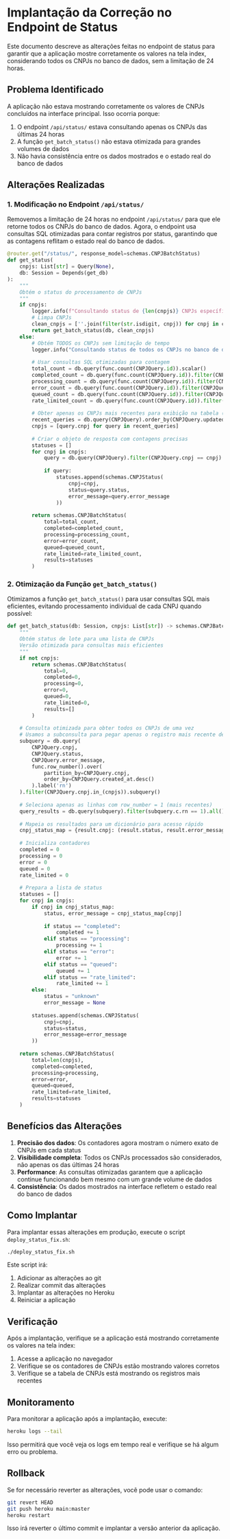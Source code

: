 # Implantação da Correção no Endpoint de Status

Este documento descreve as alterações feitas no endpoint de status para garantir que a aplicação mostre corretamente os valores na tela index, considerando todos os CNPJs no banco de dados, sem a limitação de 24 horas.

## Problema Identificado

A aplicação não estava mostrando corretamente os valores de CNPJs concluídos na interface principal. Isso ocorria porque:

1. O endpoint `/api/status/` estava consultando apenas os CNPJs das últimas 24 horas
2. A função `get_batch_status()` não estava otimizada para grandes volumes de dados
3. Não havia consistência entre os dados mostrados e o estado real do banco de dados

## Alterações Realizadas

### 1. Modificação no Endpoint `/api/status/`

Removemos a limitação de 24 horas no endpoint `/api/status/` para que ele retorne todos os CNPJs do banco de dados. Agora, o endpoint usa consultas SQL otimizadas para contar registros por status, garantindo que as contagens reflitam o estado real do banco de dados.

```python
@router.get("/status/", response_model=schemas.CNPJBatchStatus)
def get_status(
    cnpjs: List[str] = Query(None),
    db: Session = Depends(get_db)
):
    """
    Obtém o status do processamento de CNPJs
    """
    if cnpjs:
        logger.info(f"Consultando status de {len(cnpjs)} CNPJs específicos")
        # Limpa CNPJs
        clean_cnpjs = [''.join(filter(str.isdigit, cnpj)) for cnpj in cnpjs]
        return get_batch_status(db, clean_cnpjs)
    else:
        # Obtém TODOS os CNPJs sem limitação de tempo
        logger.info("Consultando status de todos os CNPJs no banco de dados")
        
        # Usar consultas SQL otimizadas para contagem
        total_count = db.query(func.count(CNPJQuery.id)).scalar()
        completed_count = db.query(func.count(CNPJQuery.id)).filter(CNPJQuery.status == "completed").scalar()
        processing_count = db.query(func.count(CNPJQuery.id)).filter(CNPJQuery.status == "processing").scalar()
        error_count = db.query(func.count(CNPJQuery.id)).filter(CNPJQuery.status == "error").scalar()
        queued_count = db.query(func.count(CNPJQuery.id)).filter(CNPJQuery.status == "queued").scalar()
        rate_limited_count = db.query(func.count(CNPJQuery.id)).filter(CNPJQuery.status == "rate_limited").scalar()
        
        # Obter apenas os CNPJs mais recentes para exibição na tabela (limitado a 100 para performance)
        recent_queries = db.query(CNPJQuery).order_by(CNPJQuery.updated_at.desc()).limit(100).all()
        cnpjs = [query.cnpj for query in recent_queries]
        
        # Criar o objeto de resposta com contagens precisas
        statuses = []
        for cnpj in cnpjs:
            query = db.query(CNPJQuery).filter(CNPJQuery.cnpj == cnpj).order_by(CNPJQuery.created_at.desc()).first()
            
            if query:
                statuses.append(schemas.CNPJStatus(
                    cnpj=cnpj,
                    status=query.status,
                    error_message=query.error_message
                ))
        
        return schemas.CNPJBatchStatus(
            total=total_count,
            completed=completed_count,
            processing=processing_count,
            error=error_count,
            queued=queued_count,
            rate_limited=rate_limited_count,
            results=statuses
        )
```

### 2. Otimização da Função `get_batch_status()`

Otimizamos a função `get_batch_status()` para usar consultas SQL mais eficientes, evitando processamento individual de cada CNPJ quando possível:

```python
def get_batch_status(db: Session, cnpjs: List[str]) -> schemas.CNPJBatchStatus:
    """
    Obtém status de lote para uma lista de CNPJs
    Versão otimizada para consultas mais eficientes
    """
    if not cnpjs:
        return schemas.CNPJBatchStatus(
            total=0,
            completed=0,
            processing=0,
            error=0,
            queued=0,
            rate_limited=0,
            results=[]
        )
    
    # Consulta otimizada para obter todos os CNPJs de uma vez
    # Usamos a subconsulta para pegar apenas o registro mais recente de cada CNPJ
    subquery = db.query(
        CNPJQuery.cnpj,
        CNPJQuery.status,
        CNPJQuery.error_message,
        func.row_number().over(
            partition_by=CNPJQuery.cnpj,
            order_by=CNPJQuery.created_at.desc()
        ).label('rn')
    ).filter(CNPJQuery.cnpj.in_(cnpjs)).subquery()
    
    # Seleciona apenas as linhas com row_number = 1 (mais recentes)
    query_results = db.query(subquery).filter(subquery.c.rn == 1).all()
    
    # Mapeia os resultados para um dicionário para acesso rápido
    cnpj_status_map = {result.cnpj: (result.status, result.error_message) for result in query_results}
    
    # Inicializa contadores
    completed = 0
    processing = 0
    error = 0
    queued = 0
    rate_limited = 0
    
    # Prepara a lista de status
    statuses = []
    for cnpj in cnpjs:
        if cnpj in cnpj_status_map:
            status, error_message = cnpj_status_map[cnpj]
            
            if status == "completed":
                completed += 1
            elif status == "processing":
                processing += 1
            elif status == "error":
                error += 1
            elif status == "queued":
                queued += 1
            elif status == "rate_limited":
                rate_limited += 1
        else:
            status = "unknown"
            error_message = None
        
        statuses.append(schemas.CNPJStatus(
            cnpj=cnpj,
            status=status,
            error_message=error_message
        ))
    
    return schemas.CNPJBatchStatus(
        total=len(cnpjs),
        completed=completed,
        processing=processing,
        error=error,
        queued=queued,
        rate_limited=rate_limited,
        results=statuses
    )
```

## Benefícios das Alterações

1. **Precisão dos dados**: Os contadores agora mostram o número exato de CNPJs em cada status
2. **Visibilidade completa**: Todos os CNPJs processados são considerados, não apenas os das últimas 24 horas
3. **Performance**: As consultas otimizadas garantem que a aplicação continue funcionando bem mesmo com um grande volume de dados
4. **Consistência**: Os dados mostrados na interface refletem o estado real do banco de dados

## Como Implantar

Para implantar essas alterações em produção, execute o script `deploy_status_fix.sh`:

```bash
./deploy_status_fix.sh
```

Este script irá:

1. Adicionar as alterações ao git
2. Realizar commit das alterações
3. Implantar as alterações no Heroku
4. Reiniciar a aplicação

## Verificação

Após a implantação, verifique se a aplicação está mostrando corretamente os valores na tela index:

1. Acesse a aplicação no navegador
2. Verifique se os contadores de CNPJs estão mostrando valores corretos
3. Verifique se a tabela de CNPJs está mostrando os registros mais recentes

## Monitoramento

Para monitorar a aplicação após a implantação, execute:

```bash
heroku logs --tail
```

Isso permitirá que você veja os logs em tempo real e verifique se há algum erro ou problema.

## Rollback

Se for necessário reverter as alterações, você pode usar o comando:

```bash
git revert HEAD
git push heroku main:master
heroku restart
```

Isso irá reverter o último commit e implantar a versão anterior da aplicação.
